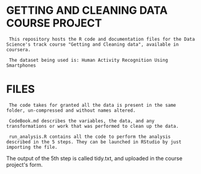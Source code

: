 # GETTING AND CLEANING DATA COURSE PROJECT
 
     This repository hosts the R code and documentation files for the Data Science's track course "Getting and Cleaning data", available in coursera.

     The dataset being used is: Human Activity Recognition Using Smartphones

# FILES

     The code takes for granted all the data is present in the same folder, un-compressed and without names altered.

     CodeBook.md describes the variables, the data, and any transformations or work that was performed to clean up the data.

     run_analysis.R contains all the code to perform the analysis described in the 5 steps. They can be launched in RStudio by just importing the file.

   The output of the 5th step is called tidy.txt, and uploaded in the course project's form.